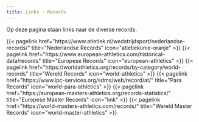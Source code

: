 ```yaml
---
title: Links - Records
---
```


Op deze pagina staan links naar de diverse records.
<br>

</section>

<section class="flex flex-col flex-wrap min-w-full mt-4 sm:min-w-0">
{{< pagelink href="https://www.atletiek.nl/wedstrijdsport/nederlandse-records/" title="Nederlandse Records" icon="atletiekunie-oranje" >}}
{{< pagelink href="https://www.european-athletics.com/historical-data/records" title="Europese Records" icon="european-athletics" >}}
{{< pagelink href="https://worldathletics.org/records/by-category/world-records" title="Wereld Records" icon="world-athletics" >}}
{{< pagelink href="https://www.ipc-services.org/sdms/web/record/at/" title="Para Records" icon="world-para-athletics" >}}
{{< pagelink href="https://european-masters-athletics.org/records-statistics/" title="Europese Master Records" icon="link" >}}
{{< pagelink href="https://world-masters-athletics.com/records/" title="Wereld Master Records" icon="world-master-athletics" >}}
